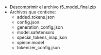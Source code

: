 - Descomprimir el archivo t5_model_final.zip
- Archivos que contiene:
  - added_tokens.json
  - config.json
  - generation_config.json
  - model.safetensors
  - special_tokens_map.json
  - spiece.model
  - tokenizer_config.json
